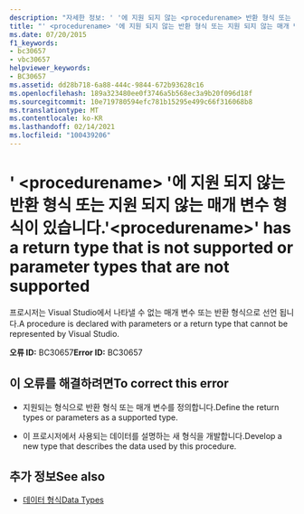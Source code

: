 ```yaml
---
description: "자세한 정보: ' '에 지원 되지 않는 <procedurename> 반환 형식 또는 지원 되지 않는 매개 변수 형식이 있습니다."
title: "' <procedurename> '에 지원 되지 않는 반환 형식 또는 지원 되지 않는 매개 변수 형식이 있습니다."
ms.date: 07/20/2015
f1_keywords:
- bc30657
- vbc30657
helpviewer_keywords:
- BC30657
ms.assetid: dd28b718-6a88-444c-9844-672b93628c16
ms.openlocfilehash: 189a323480ee0f3746a5b568ec3a9b20f096d18f
ms.sourcegitcommit: 10e719780594efc781b15295e499c66f316068b8
ms.translationtype: MT
ms.contentlocale: ko-KR
ms.lasthandoff: 02/14/2021
ms.locfileid: "100439206"
---
```

# <a name="procedurename-has-a-return-type-that-is-not-supported-or-parameter-types-that-are-not-supported"></a><span data-ttu-id="df1cd-103">' \<procedurename> '에 지원 되지 않는 반환 형식 또는 지원 되지 않는 매개 변수 형식이 있습니다.</span><span class="sxs-lookup"><span data-stu-id="df1cd-103">'\<procedurename>' has a return type that is not supported or parameter types that are not supported</span></span>

<span data-ttu-id="df1cd-104">프로시저는 Visual Studio에서 나타낼 수 없는 매개 변수 또는 반환 형식으로 선언 됩니다.</span><span class="sxs-lookup"><span data-stu-id="df1cd-104">A procedure is declared with parameters or a return type that cannot be represented by Visual Studio.</span></span>  
  
 <span data-ttu-id="df1cd-105">**오류 ID:** BC30657</span><span class="sxs-lookup"><span data-stu-id="df1cd-105">**Error ID:** BC30657</span></span>  
  
## <a name="to-correct-this-error"></a><span data-ttu-id="df1cd-106">이 오류를 해결하려면</span><span class="sxs-lookup"><span data-stu-id="df1cd-106">To correct this error</span></span>  
  
- <span data-ttu-id="df1cd-107">지원되는 형식으로 반환 형식 또는 매개 변수를 정의합니다.</span><span class="sxs-lookup"><span data-stu-id="df1cd-107">Define the return types or parameters as a supported type.</span></span>  
  
- <span data-ttu-id="df1cd-108">이 프로시저에서 사용되는 데이터를 설명하는 새 형식을 개발합니다.</span><span class="sxs-lookup"><span data-stu-id="df1cd-108">Develop a new type that describes the data used by this procedure.</span></span>  
  
## <a name="see-also"></a><span data-ttu-id="df1cd-109">추가 정보</span><span class="sxs-lookup"><span data-stu-id="df1cd-109">See also</span></span>

- [<span data-ttu-id="df1cd-110">데이터 형식</span><span class="sxs-lookup"><span data-stu-id="df1cd-110">Data Types</span></span>](../language-reference/data-types/index.md)

